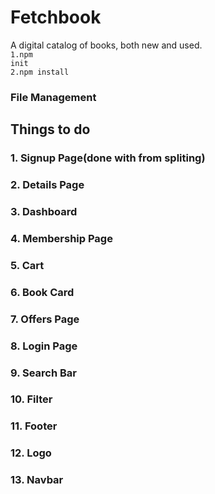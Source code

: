 # Fetchbook
A digital catalog of books, both new and used.<br>
<code>1.npm init</code><br>
<code>2.npm install</code><br>

### File Management

## Things to do
<h3>1. Signup Page(done with from spliting)</h3>
<h3>2. Details Page</h3>
<h3>3. Dashboard</h3>
<h3>4. Membership Page</h3>
<h3>5. Cart</h3>
<h3>6. Book Card</h3>
<h3>7. Offers Page</h3>
<h3>8. Login Page</h3>
<h3>9. Search Bar</h3>
<h3>10. Filter</h3>
<h3>11. Footer</h3>
<h3>12. Logo</h3>
<h3>13. Navbar</h3>
